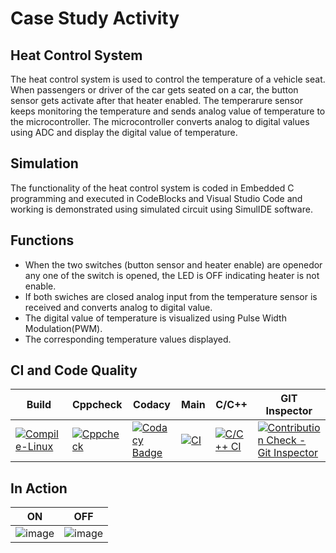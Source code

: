 # Case Study Activity

## Heat Control System
 The heat control system is used to control the temperature of a vehicle seat. When passengers or driver of the car gets seated on a car, the button sensor gets activate after that heater enabled. The temperarure sensor keeps monitoring the temperature and sends analog value of temperature to the microcontroller. The microcontroller converts analog to digital values using ADC and display the digital value of temperature.

 ## Simulation

 The functionality of the heat control system is coded in Embedded C programming and executed in CodeBlocks and Visual Studio Code and working is demonstrated using simulated circuit using SimulIDE software.

## Functions

*   When the two switches (button sensor and heater enable) are openedor any one of the switch is opened, the LED is OFF indicating heater is not enable.
*   If both swiches are closed analog input from the temperature sensor is received and converts analog to digital value.
*   The digital value of temperature is visualized using Pulse Width Modulation(PWM).
*   The corresponding temperature values displayed.

## CI and Code Quality

| Build | Cppcheck | Codacy | Main | C/C++ | GIT Inspector |
| ----- | -------- | ------ | ---- | ----- | ------------
| [![Compile-Linux](https://github.com/TanujaPatgar/Stepin_EmbeddedC_Case_Study_Activity/actions/workflows/Compile.yml/badge.svg)](https://github.com/TanujaPatgar/Stepin_EmbeddedC_Case_Study_Activity/actions/workflows/Compile.yml) | [![Cppcheck](https://github.com/TanujaPatgar/Stepin_EmbeddedC_Case_Study_Activity/actions/workflows/CodeQuality.yml/badge.svg)](https://github.com/TanujaPatgar/Stepin_EmbeddedC_Case_Study_Activity/actions/workflows/CodeQuality.yml) | [![Codacy Badge](https://app.codacy.com/project/badge/Grade/f5b02f230e7144eab366a7b671319d0d)](https://www.codacy.com/gh/TanujaPatgar/Stepin_EmbeddedC_Case_Study_Activity/dashboard?utm_source=github.com&amp;utm_medium=referral&amp;utm_content=TanujaPatgar/Stepin_EmbeddedC_Case_Study_Activity&amp;utm_campaign=Badge_Grade) | [![CI](https://github.com/TanujaPatgar/Stepin_EmbeddedC_Case_Study_Activity/actions/workflows/main.yml/badge.svg)](https://github.com/TanujaPatgar/Stepin_EmbeddedC_Case_Study_Activity/actions/workflows/main.yml) | [![C/C++ CI](https://github.com/TanujaPatgar/Stepin_EmbeddedC_Case_Study_Activity/actions/workflows/c-cpp.yml/badge.svg)](https://github.com/TanujaPatgar/Stepin_EmbeddedC_Case_Study_Activity/actions/workflows/c-cpp.yml) | [![Contribution Check - Git Inspector](https://github.com/TanujaPatgar/Stepin_EmbeddedC_Case_Study_Activity/actions/workflows/gitinspector.yml/badge.svg)](https://github.com/TanujaPatgar/Stepin_EmbeddedC_Case_Study_Activity/actions/workflows/gitinspector.yml) |

## In Action

| ON | OFF |
| -- | --- 
| ![image](https://user-images.githubusercontent.com/89603034/133597339-bcb81a49-c65b-4130-82f1-6c3f0a92bbcb.png) | ![image](https://user-images.githubusercontent.com/89603034/133597590-bf67ebf4-65f2-4cb5-80da-38fa0c1987ef.png) |
